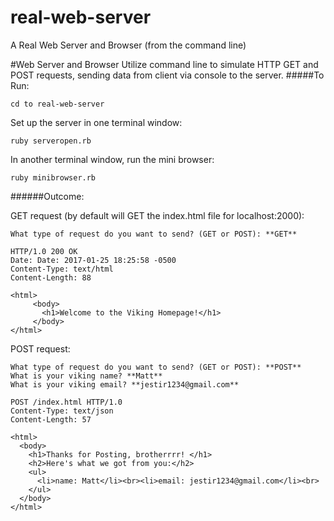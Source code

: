 # real-web-server
A Real Web Server and Browser (from the command line)

#Web Server and Browser
Utilize command line to simulate HTTP GET and POST requests, sending data from client via console to the server. 
#####To Run:
```
cd to real-web-server 
```

Set up the server in one terminal window:
```
ruby serveropen.rb
```

In another terminal window, run the mini browser:
```
ruby minibrowser.rb
```
######Outcome:

GET request (by default will GET the index.html file for localhost:2000):
```
What type of request do you want to send? (GET or POST): **GET**
```
```
HTTP/1.0 200 OK
Date: Date: 2017-01-25 18:25:58 -0500
Content-Type: text/html
Content-Length: 88

<html>
     <body>
       <h1>Welcome to the Viking Homepage!</h1>
     </body>
</html>
```

POST request:
```
What type of request do you want to send? (GET or POST): **POST**
What is your viking name? **Matt**
What is your viking email? **jestir1234@gmail.com**
```
```
POST /index.html HTTP/1.0
Content-Type: text/json
Content-Length: 57

<html>
  <body>
    <h1>Thanks for Posting, brotherrrr! </h1>
    <h2>Here's what we got from you:</h2>
    <ul>
      <li>name: Matt</li><br><li>email: jestir1234@gmail.com</li><br>
    </ul>
  </body>
</html>
```
